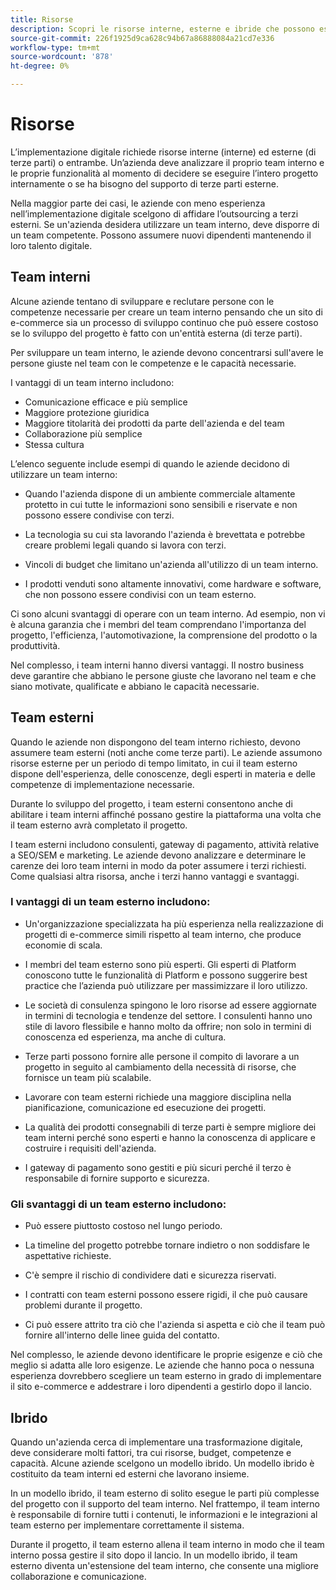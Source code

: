 ```yaml
---
title: Risorse
description: Scopri le risorse interne, esterne e ibride che possono esserti utili per supportare i team di e-commerce.
source-git-commit: 226f1925d9ca628c94b67a86888084a21cd7e336
workflow-type: tm+mt
source-wordcount: '878'
ht-degree: 0%

---
```



# Risorse

L’implementazione digitale richiede risorse interne (interne) ed esterne (di terze parti) o entrambe. Un’azienda deve analizzare il proprio team interno e le proprie funzionalità al momento di decidere se eseguire l’intero progetto internamente o se ha bisogno del supporto di terze parti esterne.

Nella maggior parte dei casi, le aziende con meno esperienza nell’implementazione digitale scelgono di affidare l’outsourcing a terzi esterni. Se un&#39;azienda desidera utilizzare un team interno, deve disporre di un team competente. Possono assumere nuovi dipendenti mantenendo il loro talento digitale.

## Team interni

Alcune aziende tentano di sviluppare e reclutare persone con le competenze necessarie per creare un team interno pensando che un sito di e-commerce sia un processo di sviluppo continuo che può essere costoso se lo sviluppo del progetto è fatto con un&#39;entità esterna (di terze parti).

Per sviluppare un team interno, le aziende devono concentrarsi sull&#39;avere le persone giuste nel team con le competenze e le capacità necessarie.

I vantaggi di un team interno includono:

- Comunicazione efficace e più semplice
- Maggiore protezione giuridica
- Maggiore titolarità dei prodotti da parte dell&#39;azienda e del team
- Collaborazione più semplice
- Stessa cultura

L’elenco seguente include esempi di quando le aziende decidono di utilizzare un team interno:

- Quando l&#39;azienda dispone di un ambiente commerciale altamente protetto in cui tutte le informazioni sono sensibili e riservate e non possono essere condivise con terzi.

- La tecnologia su cui sta lavorando l&#39;azienda è brevettata e potrebbe creare problemi legali quando si lavora con terzi.

- Vincoli di budget che limitano un&#39;azienda all&#39;utilizzo di un team interno.

- I prodotti venduti sono altamente innovativi, come hardware e software, che non possono essere condivisi con un team esterno.

Ci sono alcuni svantaggi di operare con un team interno. Ad esempio, non vi è alcuna garanzia che i membri del team comprendano l&#39;importanza del progetto, l&#39;efficienza, l&#39;automotivazione, la comprensione del prodotto o la produttività.

Nel complesso, i team interni hanno diversi vantaggi. Il nostro business deve garantire che abbiano le persone giuste che lavorano nel team e che siano motivate, qualificate e abbiano le capacità necessarie.

## Team esterni

Quando le aziende non dispongono del team interno richiesto, devono assumere team esterni (noti anche come terze parti). Le aziende assumono risorse esterne per un periodo di tempo limitato, in cui il team esterno dispone dell&#39;esperienza, delle conoscenze, degli esperti in materia e delle competenze di implementazione necessarie.

Durante lo sviluppo del progetto, i team esterni consentono anche di abilitare i team interni affinché possano gestire la piattaforma una volta che il team esterno avrà completato il progetto.

I team esterni includono consulenti, gateway di pagamento, attività relative a SEO/SEM e marketing. Le aziende devono analizzare e determinare le carenze dei loro team interni in modo da poter assumere i terzi richiesti. Come qualsiasi altra risorsa, anche i terzi hanno vantaggi e svantaggi.

### I vantaggi di un team esterno includono:

- Un&#39;organizzazione specializzata ha più esperienza nella realizzazione di progetti di e-commerce simili rispetto al team interno, che produce economie di scala.

- I membri del team esterno sono più esperti. Gli esperti di Platform conoscono tutte le funzionalità di Platform e possono suggerire best practice che l’azienda può utilizzare per massimizzare il loro utilizzo.

- Le società di consulenza spingono le loro risorse ad essere aggiornate in termini di tecnologia e tendenze del settore. I consulenti hanno uno stile di lavoro flessibile e hanno molto da offrire; non solo in termini di conoscenza ed esperienza, ma anche di cultura.

- Terze parti possono fornire alle persone il compito di lavorare a un progetto in seguito al cambiamento della necessità di risorse, che fornisce un team più scalabile.

- Lavorare con team esterni richiede una maggiore disciplina nella pianificazione, comunicazione ed esecuzione dei progetti.

- La qualità dei prodotti consegnabili di terze parti è sempre migliore dei team interni perché sono esperti e hanno la conoscenza di applicare e costruire i requisiti dell&#39;azienda.

- I gateway di pagamento sono gestiti e più sicuri perché il terzo è responsabile di fornire supporto e sicurezza.

### Gli svantaggi di un team esterno includono:

- Può essere piuttosto costoso nel lungo periodo.

- La timeline del progetto potrebbe tornare indietro o non soddisfare le aspettative richieste.

- C&#39;è sempre il rischio di condividere dati e sicurezza riservati.

- I contratti con team esterni possono essere rigidi, il che può causare problemi durante il progetto.

- Ci può essere attrito tra ciò che l&#39;azienda si aspetta e ciò che il team può fornire all&#39;interno delle linee guida del contatto.

Nel complesso, le aziende devono identificare le proprie esigenze e ciò che meglio si adatta alle loro esigenze. Le aziende che hanno poca o nessuna esperienza dovrebbero scegliere un team esterno in grado di implementare il sito e-commerce e addestrare i loro dipendenti a gestirlo dopo il lancio.

## Ibrido

Quando un&#39;azienda cerca di implementare una trasformazione digitale, deve considerare molti fattori, tra cui risorse, budget, competenze e capacità. Alcune aziende scelgono un modello ibrido. Un modello ibrido è costituito da team interni ed esterni che lavorano insieme.

In un modello ibrido, il team esterno di solito esegue le parti più complesse del progetto con il supporto del team interno. Nel frattempo, il team interno è responsabile di fornire tutti i contenuti, le informazioni e le integrazioni al team esterno per implementare correttamente il sistema.

Durante il progetto, il team esterno allena il team interno in modo che il team interno possa gestire il sito dopo il lancio. In un modello ibrido, il team esterno diventa un&#39;estensione del team interno, che consente una migliore collaborazione e comunicazione.
